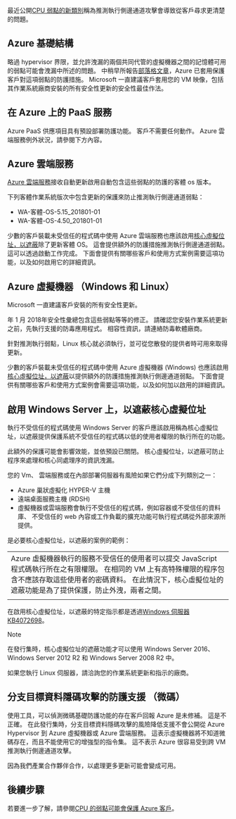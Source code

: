 
 
最近公開[CPU 弱點的新類別](https://portal.msrc.microsoft.com/en-US/security-guidance/advisory/ADV180002)稱為推測執行側邊通道攻擊會導致從客戶尋求更清楚的問題。 

 
## <a name="azure-infrastructure"></a>Azure 基礎結構

略過 hypervisor 界限，並允許洩漏的兩個共同代管的虛擬機器之間的記憶體可用的弱點可能會洩漏中所述的問題。 中稍早所報告[部落格文章](https://azure.microsoft.com/blog/securing-azure-customers-from-cpu-vulnerability/)，Azure 已套用保護客戶對這項弱點的防護措施。  Microsoft 一直建議客戶套用您的 VM 映像，包括其作業系統廠商安裝的所有安全性更新的安全性最佳作法。

## <a name="paas-services-on-azure"></a>在 Azure 上的 PaaS 服務
Azure PaaS 供應項目具有預設部署防護功能。 客戶不需要任何動作。 Azure 雲端服務例外狀況，請參閱下方內容。  


## <a name="azure-cloud-services"></a>Azure 雲端服務

[Azure 雲端服務](https://azure.microsoft.com/services/cloud-services/)接收自動更新啟用自動包含這些弱點的防護的客體 os 版本。 

下列客體作業系統版次中包含更新的保護來防止推測執行側邊通道弱點：

* WA-客體-OS-5.15_201801-01
* WA-客體-OS-4.50_201801-01


少數的客戶裝載未受信任的程式碼中使用 Azure 雲端服務也應該啟用[核心虛擬位址，以遮蔽](#enabling-kernel-virtual-address-shadowing-on-windows-server)除了更新客體 OS。 這會提供額外的防護措施推測執行側邊通道弱點。 這可以透過啟動工作完成。 下面會提供有關哪些客戶和使用方式案例需要這項功能，以及如何啟用它的詳細資訊。


## <a name="azure-virtual-machines-windows--linux"></a>Azure 虛擬機器 （Windows 和 Linux）

Microsoft 一直建議客戶安裝的所有安全性更新。 

年 1 月 2018年安全性彙總包含這些弱點等等的修正。 請確認您安裝作業系統更新之前，先執行支援的防毒應用程式。 相容性資訊，請連絡防毒軟體廠商。 

針對推測執行弱點，Linux 核心就必須執行，並可從您散發的提供者時可用來取得更新。 

少數的客戶裝載未受信任的程式碼中使用 Azure 虛擬機器 (Windows) 也應該啟用[核心虛擬位址，以遮蔽](#enabling-kernel-virtual-address-shadowing-on-windows-server)以提供額外的防護措施推測執行側邊通道弱點。  下面會提供有關哪些客戶和使用方式案例會需要這項功能，以及如何加以啟用的詳細資訊。


## <a name="enabling-kernel-virtual-address-shadowing-on-windows-server"></a>啟用 Windows Server 上，以遮蔽核心虛擬位址

執行不受信任的程式碼使用 Windows Server 的客戶應該啟用稱為核心虛擬位址，以遮蔽提供保護系統不受信任的程式碼以低的使用者權限的執行所在的功能。

此額外的保護可能會影響效能，並依預設已關閉。 核心虛擬位址，以遮蔽可防止程序來處理和核心同處理序的資訊洩漏。

您的 Vm、 雲端服務或在內部部署伺服器有風險如果它們分成下列類別之一：

* Azure 巢狀虛擬化 HYPER-V 主機
* 遠端桌面服務主機 (RDSH)
* 虛擬機器或雲端服務會執行不受信任的程式碼，例如容器或不受信任的資料庫、 不受信任的 web 內容或工作負載的擴充功能可執行程式碼從外部來源所提供。

是必要核心虛擬位址，以遮蔽的案例的範例： 

|     |
|-----|
|Azure 虛擬機器執行的服務不受信任的使用者可以提交 JavaScript 程式碼執行所在之有限權限。 在相同的 VM 上有高特殊權限的程序包含不應該存取這些使用者的密碼資料。 在此情況下，核心虛擬位址的遮蔽功能是為了提供保護，防止外洩，兩者之間。|
|     | 

在啟用核心虛擬位址，以遮蔽的特定指示都是透過[Windows 伺服器 KB4072698](https://support.microsoft.com/help/4072698/windows-server-guidance-to-protect-against-the-speculative-execution)。


> [!NOTE]
> 在發行集時，核心虛擬位址的遮蔽功能才可以使用 Windows Server 2016、 Windows Server 2012 R2 和 Windows Server 2008 R2 中。  
>
>

如果您執行 Linux 伺服器，請洽詢您的作業系統更新和指示的廠商。

## <a name="branch-target-injection-mitigation-support-microcode"></a>分支目標資料隱碼攻擊的防護支援 （微碼）

使用工具，可以偵測微碼基礎防護功能的存在客戶回報 Azure 是未修補。 這是不正確。 在此發行集時，分支目標資料隱碼攻擊的風險降低支援不會公開從 Azure Hypervisor 到 Azure 虛擬機器或 Azure 雲端服務。 這表示虛擬機器將不知道微碼存在，而且不能使用它的增強型的指令集。 這不表示 Azure 很容易受到跨 VM 推測執行側邊通道攻擊。
 
因為我們產業合作夥伴合作，以處理更多更新可能會變成可用。

## <a name="next-steps"></a>後續步驟

若要進一步了解，請參閱[CPU 的弱點可能會保護 Azure 客戶](https://azure.microsoft.com/blog/securing-azure-customers-from-cpu-vulnerability/)。